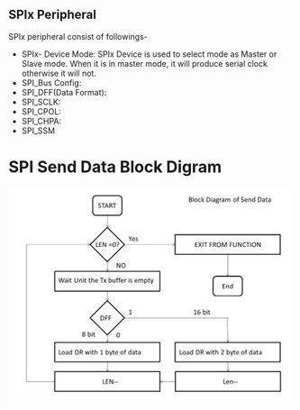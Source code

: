 ## SPIx Peripheral
SPIx peripheral consist of followings-
* SPIx- Device Mode: SPIx Device is used to select mode as Master or Slave mode. When it is in master mode, it will produce serial clock otherwise it will not.
* SPI_Bus Config:
* SPI_DFF(Data Format):
* SPI_SCLK:
* SPI_CPOL:
* SPI_CHPA:
* SPI_SSM

# SPI Send Data Block Digram
![](Images/Send%20Data.jpg)
